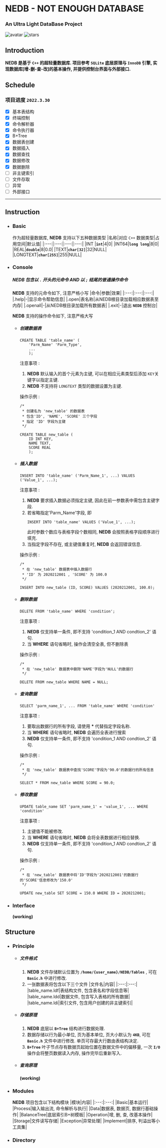 # NEDB - NOT ENOUGH DATABASE 
### An Ultra Light DataBase Project
![avatar](https://badgen.net/badge/Language/C++11/orange)
![stars](https://badgen.net/badge/Dev%20Env./Linux/green)

## Introduction

**NEDB 是基于 `C++` 的超轻量数据库. 项目参考 `SQLite` 底层原理与 `InnoDB` 引擎, 实现数据库[增-删-查-改]的基本操作, 并提供控制台界面与外部接口.**

## Schedule

### 项目进度 **`2022.3.30`**
- [x] 基本表结构
- [x] 终端控制
- [x] 命令解析器
- [x] 命令执行器
- [x] B+Tree
- [x] 数据表创建
- [x] 数据插入
- [x] 数据查找
- [x] 数据修改
- [x] 数据删除
- [ ] 非主键索引
- [ ] 文件存取
- [ ] 异常
- [ ] 外部接口

---
## Instruction

- ### Basic
  作为超轻量数据库, **NEDB** 支持以下五种数据类型
    |名称|对应 `C++` 数据类型|占用空间|默认值|
    |:---:|:---:|:---:|:---:|
    |INT |**`int`**|4|0|
    |INT64|**`long long`**|8|0|
    |REAL|**`double`**|8|0.0|
    |TEXT|**`char[32]`**|32|NULL|
    |LONGTEXT|**`char[255]`**|255|NULL|

- ### Console
  ##### **NEDB** 包含以 **`.`** 开头的元命令 AND 以 **`;`** 结尾的普通操作命令
  **NEDB** 支持的元命令如下, 注意严格小写
    |命令|参数|效果|
    |:---:|:---:|:---:|
    |.help|-|显示命令帮助信息|
    |.open|表名称|从NEDB根目录加载相应数据表至内存|
    |.openall|-|从NEDB根目录加载所有数据表|
    |.exit|-|退出 **`NEDB`** 控制台|

  **NEDB** 支持的操作命令如下, 注意严格大写
  - ##### 创建数据表
    ```
    CREATE TABLE 'table_name' (
        'Parm_Name' 'Parm_Type',
        ...
        );
    ```
    注意事项 : 
    1. **NEDB** 默认输入的首个元素为主键, 可以在相应元素类型后添加 `KEY`关键字以指定主键.
    2. **NEDB** 不支持将 `LONGTEXT` 类型的数据设置为主键.
    
    操作示例 : 
    ```
    /*
     * 创建名为 'new_table' 的数据表
     * 包含'ID', 'NAME', 'SCORE' 三个字段
     * 指定 'ID' 字段为主键
     */

    CREATE TABLE new_table (
        ID INT KEY, 
        NAME TEXT,
        SCORE REAL
        );

    ```

  - ##### 插入数据
    ```
    INSERT INTO 'table_name' ('Parm_Name_1', ...) VALUES ('Value_1', ...);
    ```
    注意事项 : 
    1. **NEDB** 要求插入数据必须指定主键, 因此在前一参数表中需包含主键字段.
    2. 若省略指定'Parm_Name'字段, 即
        ```
        INSERT INTO 'table_name' VALUES ('Value_1', ...);
        ```
        此时参数个数应与表格字段个数相同, **NEDB** 会按照表格字段顺序进行填充.
    3. 当指定字段不存在, 或主键值重复时, **NEDB** 会返回错误信息.
    
    操作示例 : 
    ```
    /*
     * 在 'new_table' 数据表中插入数据行
     * 'ID' 为 2020212001 , 'SCORE' 为 100.0
     */

    INSERT INTO new_table (ID, SCORE) VALUES (2020212001, 100.0);

    ```
  - ##### 删除数据
    ```
    DELETE FROM 'table_name' WHERE 'condition';
    ```
    注意事项 : 
    1. **NEDB** 仅支持单一条件, 即不支持 'condition_1 AND condtion_2' 语句.
    2. 当 **WHERE** 语句省略时, 操作会清空全表, 但不删除表
    
    操作示例 : 
    ```
    /*
     * 在 'new_table' 数据表中删除'NAME'字段为'NULL'的数据行
     */

    DELETE FROM new_table WHERE NAME = NULL;

    ```
  - ##### 查询数据
    ```
    SELECT 'parm_name_1', ... FROM 'table_name' WHERE 'condition' 
    ```
    注意事项 : 
    1. 要取出数据行的所有字段, 请使用 **\*** 代替指定字段名称.
    2. 当 **WHERE** 语句省略时, **NEDB** 会遍历全表进行搜索
    3. **NEDB** 仅支持单一条件, 即不支持 'condition_1 AND condtion_2' 语句.
   
    操作示例 : 
    ```
    /*
     * 在 'new_table' 数据表中查找'SCORE'字段为'90.0'的数据行的所有信息
     */

    SELECT * FROM new_table WHERE SCORE = 90.0;
    
    ```
  - ##### 修改数据
    ```
    UPDATE table_name SET 'parm_name_1' = 'value_1', ... WHERE 'condition' 
    ```
    注意事项 : 
    1. 主键值不能被修改.
    2. 当 **WHERE** 语句省略时, **NEDB** 会将全表数据进行相应替换.
    3. **NEDB** 仅支持单一条件, 即不支持 'condition_1 AND condtion_2' 语句.
   
    操作示例 :
    ```
    /*
     * 在 'new_table' 数据表中将'ID'字段为'2020212001'的数据行的'SCORE'信息修改为'150.0'
     */

    UPDATE new_table SET SCORE = 150.0 WHERE ID = 2020212001;
    
    ```
- ### Interface
    **(working)**

## Structure
- ### Principle
  - ##### 文件格式
    1. **NEDB** 文件存储默认位置为 **`/home/{user_name}/NEDB/Tables`** , 可在 **`Basic.h`** 中进行修改.
    2. 一张数据表将包含以下三个文件
        |文件名|内容|
        |:---:|:---:|
        |table_name.ldf|表结构文件, 包含表名和字段信息等|
        |table_name.ldd|数据文件, 包含写入表格的所有数据|
        |table_name.ldi|索引文件, 包含用户创建的非主键索引|

  - ##### 存储原理
    1. **NEDB** 底层以 **`B+Tree`** 结构进行数据处理.
    2. 数据存储以行为最小单位, 页为基本单位, 页大小默认为 **`4KB`**, 可在 **`Basic.h`** 文件中进行修改. 单页可存最大行数由表结构决定.
    3. **`B+Tree`** 叶子节点存有数据页起始位置在数据文件中的偏移量, 一次 **`I/O`** 操作会将整页数据读入内存, 操作完毕后重新写入.
  - ##### 查询原理
    **(working)**
- ### Modules
    **NEDB** 项目包含以下结构模块
    |模块|内容|
    |:---:|:---:|
    |Basic|基本运行|
    |Process|输入输出流, 命令解析与执行|
    |Data|数据表, 数据页, 数据行基础操作|
    |BalanceTree|底层索引B+树模板|
    |Operation|增, 删, 查, 改基本操作|
    |Storage|文件读写存储|
    |Exception|异常处理|
    |Implement|排序, 判溢出等小工具集|


- ### Directory
    





